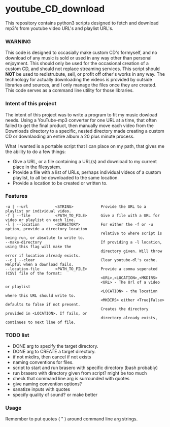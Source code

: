 # youtube_CD_download
This repository contains python3 scripts designed to fetch and download mp3's from youtube video URL's and playlist URL's.

### WARNING
This code is designed to occasially make custom CD's formyself, and no download of any music is sold or used in any way other than personal
enjoyment. This should only be used for the occasional creation of a custom CD, and should not replace streaming services. This script should **NOT**
be used to redistrubute, sell, or profit off other's works in any way. The technology for actually downloading the videos is provided by outside 
libraries and sources, and I only manage the files once they are created. This code serves as a command line utility for those libraries.

### Intent of this project
The intent of this project was to write a program to fit my music dowload needs. Using a YouTube-mp3 converter for one URL at a time,
that often failed to get the final product, then manually move each video from the Downloads directory to a specific, nested directory 
made creating a custom CD or downlaoding an entire album a 20 plus minute process. 

What I wanted is a portable script that I can place on my path, that gives me the ability to do a few things:
* Give a URL, or a file containing a URL(s) and download to my current place in the filesystem.
* Provide a file with a list of URLs, perhaps individual videos of a custom playlist, to all be downloaded to the same location.
* Provide a location to be created or written to.


### Features
```
-u | --url            <STRING>            Provide the URL to a playlist or individual video. 
-f | --file           <PATH_TO_FILE>      Give a file with a URL for video or playlist on each line.
-l | --location       <DIRECTORY>         For either the -f or -u option, provide a directory location 
                                          relative to where script is being run, or absolute to write to.
--make-directory                          If providing a -l location, using this flag will make the 
                                          directory given. Will throw error if location already exists.
--c | --clear                             Clear youtube-dl's cache. Helpful when a download fails.
--location-file       <PATH_TO_FILE>      Provide a comma seperated (CSV) file of the format:
                                          <URL>,<LOCATION>,<MKDIRS> 
                                          <URL> - The Url of a video or playlist
                                          <LOCATION> - the location where this URL should write to.
                                          <MKDIRS> either <True|False> defaults to false if not present.
                                          Creates the directory provided in <LOCATION>. If fails, or 
                                          directory already exists, continues to next line of file.

```


### TODO list
* DONE arg to specify the target directory.
* DONE arg to CREATE a target directory.
* if not mkdirs, then cancel if not exists
* naming conventions for files.
* script to start and run brasero with specific directory (bash probably)
* run brasero with directory given from script? might be too much
* check that command line arg is surrounded with quotes
* give naming convention options?
* sanatize inputs with quotes
* specify quality of sound? or make better


### Usage
Remember to put quotes ( " ) around command line arg strings.

